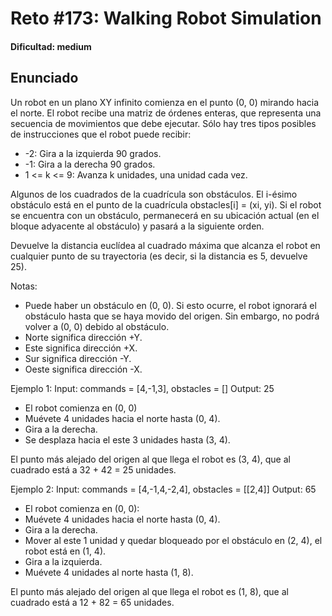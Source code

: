 # Reto #173: Walking Robot Simulation

#### Dificultad: medium

## Enunciado

Un robot en un plano XY infinito comienza en el punto (0, 0) mirando hacia el norte. El robot recibe una matriz de órdenes enteras, que representa una secuencia de movimientos que debe ejecutar. Sólo hay tres tipos posibles de instrucciones que el robot puede recibir:

- -2: Gira a la izquierda 90 grados.
- -1: Gira a la derecha 90 grados.
- 1 <= k <= 9: Avanza k unidades, una unidad cada vez.

Algunos de los cuadrados de la cuadrícula son obstáculos. El i-ésimo obstáculo está en el punto de la cuadrícula obstacles[i] = (xi, yi). Si el robot se encuentra con un obstáculo, permanecerá en su ubicación actual (en el bloque adyacente al obstáculo) y pasará a la siguiente orden.

Devuelve la distancia euclídea al cuadrado máxima que alcanza el robot en cualquier punto de su trayectoria (es decir, si la distancia es 5, devuelve 25).

Notas:

- Puede haber un obstáculo en (0, 0). Si esto ocurre, el robot ignorará el obstáculo hasta que se haya movido del origen. Sin embargo, no podrá volver a (0, 0) debido al obstáculo.
- Norte significa dirección +Y.
- Este significa dirección +X.
- Sur significa dirección -Y.
- Oeste significa dirección -X.

Ejemplo 1:
Input: commands = [4,-1,3], obstacles = []
Output: 25

- El robot comienza en (0, 0)
- Muévete 4 unidades hacia el norte hasta (0, 4).
- Gira a la derecha.
- Se desplaza hacia el este 3 unidades hasta (3, 4).

El punto más alejado del origen al que llega el robot es (3, 4), que al cuadrado está a 32 + 42 = 25 unidades.

Ejemplo 2:
Input: commands = [4,-1,4,-2,4], obstacles = [[2,4]]
Output: 65

- El robot comienza en (0, 0):
- Muévete 4 unidades hacia el norte hasta (0, 4).
- Gira a la derecha.
- Mover al este 1 unidad y quedar bloqueado por el obstáculo en (2, 4), el robot está en (1, 4).
- Gira a la izquierda.
- Muévete 4 unidades al norte hasta (1, 8).

El punto más alejado del origen al que llega el robot es (1, 8), que al cuadrado está a 12 + 82 = 65 unidades.
